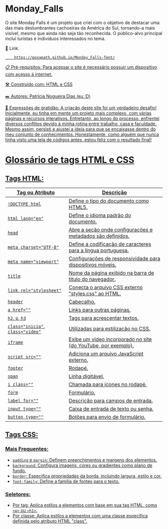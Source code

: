 # Monday_Falls

O site Monday Falls é um projeto que criei com o objetivo de destacar uma das mais deslumbrantes cachoeiras da América do Sul, tornando-a mais visível, mesmo que ainda não seja tão reconhecida. O público-alvo principal inclui turistas e indivíduos interessados no tema.

👾 Link: <a href="https://poxapath.github.io/Monday_Falls-Tent/">
        
        https://poxapath.github.io/Monday_Falls-Tent/

📋 Pré-requisitos: Para acessar o site é necessário possuir um dispositivo com acesso à internet.

🛠️ Construído com: HTML e CSS

✒️ Autores: Patrícia Nogueira Dias (eu :D)


🎁 Expressões de gratidão: A criação deste site foi um verdadeiro desafio! Inicialmente, eu tinha em mente um projeto mais complexo, com várias páginas e recursos interativos. Entretanto, ao longo do processo, enfrentei diversos conflitos devido à minha rotina entre trabalho, casa e faculdade. Mesmo assim, persisti e ajustei a ideia para que se encaixasse dentro do meu conjunto de conhecimentos. Honestamente, como alguém que nunca tinha visto uma tela de códigos antes, estou feliz com o resultado final!

# Glossário de tags HTML e CSS

## Tags HTML:

| Tag ou Atributo                   | Descrição                                                      |
|-----------------------------------|----------------------------------------------------------------|
| `!DOCTYPE html`                   | Define o tipo do documento como HTML5.                         |
| `html lang="en"`                  | Define o idioma padrão do documento.                           |
| `head`                            | Abre a seção onde configurações e metadados são definidos.     |
| `meta charset="UTF-8"`            | Define a codificação de caracteres para a língua portuguesa.   |
| `meta name="viewport"`            | Configurações de responsividade para dispositivos móveis.     |
| `title`                           | Nome da página exibido na barra de título do navegador.        |
| `link rel="stylesheet"`           | Conecta o arquivo CSS externo "styles.css" ao HTML.            |
| `header`                          | Cabeçalho.                                                     |
| `a href=""`                       | Links para outras páginas.                                     |
| `h2`, `p`, `h3`                   | Tags para acrescentar textos.                                  |
| `class="inicio"`, `class="video"` | Utilizadas para estilização no CSS.                            |
| `iframe`                          | Exibe um vídeo incorporado no site (do YouTube, por exemplo).  |
| `script src=""`                   | Adiciona um arquivo JavaScript externo.                        |
| `footer`                          | Rodapé.                                                        |
| `span`                            | Linha digitável.                                               |
| `i class=""`                      | Chamada para ícones no rodapé.                                 |
| `form`                            | Formulário.                                                    |
| `label for=""`                    | Descrição para campos de entrada.                              |
| `input type=""`                   | Caixa de entrada de texto ou senha.                            |
| `button type=""`                  | Botões para envio de formulário.                               |

## Tags CSS:

### Mais Frequentes:

- `padding` e `margin`: Definem preenchimentos e margens dos elementos.
- `background`: Configura imagens, cores ou gradientes como plano de fundo.
- `border`: Especifica propriedades da borda, incluindo largura, estilo e cor.
- `font-family`: Define a família de fontes para o texto.

### Seletores:

- Por tag: Aplica estilos a elementos com base em sua tag HTML, como `<p>` ou `<h1>`.
- Por classe: Aplica estilos a elementos com uma classe específica definida pelo atributo HTML "class".
